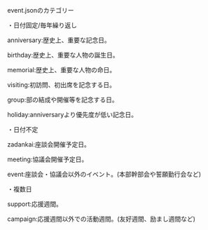 event.jsonのカテゴリー

・日付固定/毎年繰り返し

   anniversary:歴史上、重要な記念日。

   birthday:歴史上、重要な人物の誕生日。

   memorial:歴史上、重要な人物の命日。

   visiting:初訪問、初出席を記念する日。

   group:部の結成や開催等を記念する日。

   holiday:anniversaryより優先度が低い記念日。

・日付不定

   zadankai:座談会開催予定日。

   meeting:協議会開催予定日。

   event:座談会・協議会以外のイベント。(本部幹部会や誓願勤行会など)

・複数日

   support:応援週間。

   campaign:応援週間以外での活動週間。(友好週間、励まし週間など)






